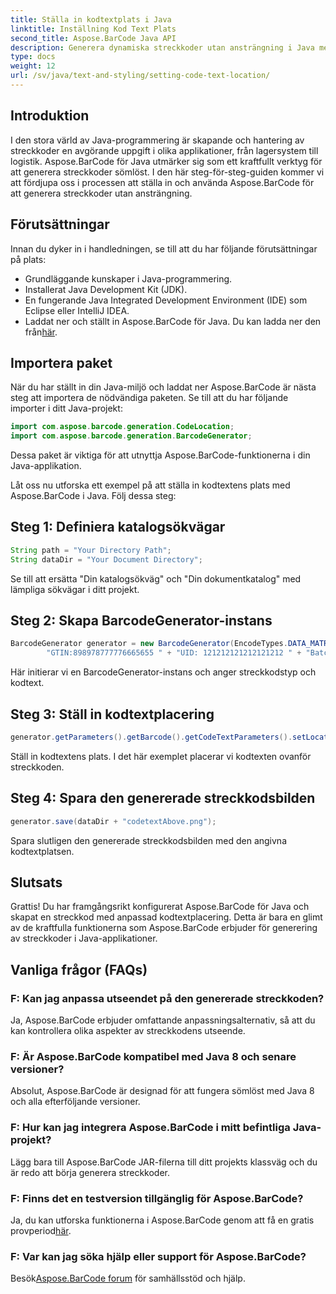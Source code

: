 ```yaml
---
title: Ställa in kodtextplats i Java
linktitle: Inställning Kod Text Plats
second_title: Aspose.BarCode Java API
description: Generera dynamiska streckkoder utan ansträngning i Java med Aspose.BarCode. Följ vår steg-för-steg-guide för anpassning av kodtext och höj din applikations funktionalitet.
type: docs
weight: 12
url: /sv/java/text-and-styling/setting-code-text-location/
---
```


## Introduktion

I den stora värld av Java-programmering är skapande och hantering av streckkoder en avgörande uppgift i olika applikationer, från lagersystem till logistik. Aspose.BarCode för Java utmärker sig som ett kraftfullt verktyg för att generera streckkoder sömlöst. I den här steg-för-steg-guiden kommer vi att fördjupa oss i processen att ställa in och använda Aspose.BarCode för att generera streckkoder utan ansträngning.

## Förutsättningar

Innan du dyker in i handledningen, se till att du har följande förutsättningar på plats:

- Grundläggande kunskaper i Java-programmering.
- Installerat Java Development Kit (JDK).
- En fungerande Java Integrated Development Environment (IDE) som Eclipse eller IntelliJ IDEA.
-  Laddat ner och ställt in Aspose.BarCode för Java. Du kan ladda ner den från[här](https://releases.aspose.com/barcode/java/).

## Importera paket

När du har ställt in din Java-miljö och laddat ner Aspose.BarCode är nästa steg att importera de nödvändiga paketen. Se till att du har följande importer i ditt Java-projekt:

```java
import com.aspose.barcode.generation.CodeLocation;
import com.aspose.barcode.generation.BarcodeGenerator;
```

Dessa paket är viktiga för att utnyttja Aspose.BarCode-funktionerna i din Java-applikation.

Låt oss nu utforska ett exempel på att ställa in kodtextens plats med Aspose.BarCode i Java. Följ dessa steg:

## Steg 1: Definiera katalogsökvägar

```java
String path = "Your Directory Path";
String dataDir = "Your Document Directory";
```

Se till att ersätta "Din katalogsökväg" och "Din dokumentkatalog" med lämpliga sökvägar i ditt projekt.

## Steg 2: Skapa BarcodeGenerator-instans

```java
BarcodeGenerator generator = new BarcodeGenerator(EncodeTypes.DATA_MATRIX,
        "GTIN:898978777776665655 " + "UID: 121212121212121212 " + "Batch:GH768 " + "Exp.Date:150923");
```

Här initierar vi en BarcodeGenerator-instans och anger streckkodstyp och kodtext.

## Steg 3: Ställ in kodtextplacering

```java
generator.getParameters().getBarcode().getCodeTextParameters().setLocation(CodeLocation.ABOVE);
```

Ställ in kodtextens plats. I det här exemplet placerar vi kodtexten ovanför streckkoden.

## Steg 4: Spara den genererade streckkodsbilden

```java
generator.save(dataDir + "codetextAbove.png");
```

Spara slutligen den genererade streckkodsbilden med den angivna kodtextplatsen.

## Slutsats

Grattis! Du har framgångsrikt konfigurerat Aspose.BarCode för Java och skapat en streckkod med anpassad kodtextplacering. Detta är bara en glimt av de kraftfulla funktionerna som Aspose.BarCode erbjuder för generering av streckkoder i Java-applikationer.

## Vanliga frågor (FAQs)

### F: Kan jag anpassa utseendet på den genererade streckkoden?
Ja, Aspose.BarCode erbjuder omfattande anpassningsalternativ, så att du kan kontrollera olika aspekter av streckkodens utseende.

### F: Är Aspose.BarCode kompatibel med Java 8 och senare versioner?
Absolut, Aspose.BarCode är designad för att fungera sömlöst med Java 8 och alla efterföljande versioner.

### F: Hur kan jag integrera Aspose.BarCode i mitt befintliga Java-projekt?
Lägg bara till Aspose.BarCode JAR-filerna till ditt projekts klassväg och du är redo att börja generera streckkoder.

### F: Finns det en testversion tillgänglig för Aspose.BarCode?
 Ja, du kan utforska funktionerna i Aspose.BarCode genom att få en gratis provperiod[här](https://releases.aspose.com/).

### F: Var kan jag söka hjälp eller support för Aspose.BarCode?
 Besök[Aspose.BarCode forum](https://forum.aspose.com/c/barcode/13) för samhällsstöd och hjälp.
